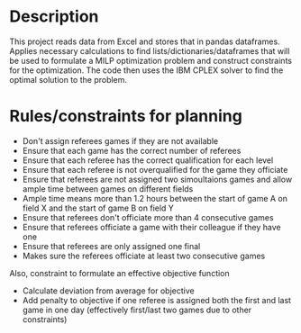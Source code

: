 # Description
This project reads data from Excel and stores that in pandas dataframes. Applies necessary calculations to find lists/dictionaries/dataframes that will be used to formulate a MILP optimization problem and construct constraints for the optimization. The code then uses the IBM CPLEX solver to find the optimal solution to the problem.

# Rules/constraints for planning

- Don't assign referees games if they are not available
- Ensure that each game has the correct number of referees
- Ensure that each referee has the correct qualification for each level
- Ensure that each referee is not overqualified for the game they officiate
- Ensure that referees are not assigned two simoultaions games and allow ample time between games on different fields
- Ample time means more than 1.2 hours between the start of game A on field X and the start of game B on field Y
- Ensure that referees don't officiate more than 4 consecutive games
- Ensure that referees officiate a game with their colleague if they have one
- Ensure that referees are only assigned one final
- Makes sure the referees officiate at least two consecutive games

Also, constraint to formulate an effective objective function
- Calculate deviation from average for objective
- Add penalty to objective if one referee is assigned both the first and last game in one day (effectively first/last two games due to other constraints)
